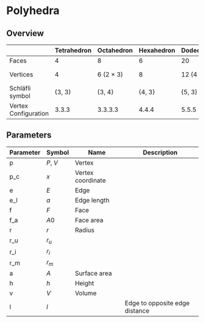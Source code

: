 # Polyhedra


## Overview

|                | Tetrahedron    | Octahedron     | Hexahedron     | Dodecahedron   | Icosahedron    |
|----------------|----------------|----------------|----------------|----------------|----------------|
| Faces          | 4              | 8              | 6              | 20             | 12             |
| Vertices       | 4              | 6 (2 × 3)      | 8              | 12 (4 × 3)     | 20 (8 + 4 × 3) |
| Schläfli symbol | {3, 3}         | {3, 4}         | {4, 3}         | {5, 3}         | {3, 5}         |
| Vertex Configuration | 3.3.3     | 3.3.3.3        | 4.4.4          | 5.5.5          | 3.3.3.3.3      |





## Parameters

| Parameter      | Symbol         | Name           | Description    |
|----------------|----------------|----------------|----------------|
| p              | $P$, $V$       | Vertex         |                |
| p_c            | $x$            | Vertex coordinate        |                |
| e              | $E$            | Edge           |                |
| e_l            | $a$            | Edge length    |                |
| f              | $F$            | Face           |                |
| f_a            | $A0$           | Face area      |                |
| r              | $r$            | Radius         |                |
| r_u            | $r_u$          |          |                |
| r_i            | $r_i$          |          |                |
| r_m            | $r_m$          |          |                |
| a              | $A$            | Surface area   |                |
| h              | $h$            | Height         |                |
| v              | $V$            | Volume         |                |
| l              | $l$            |                | Edge to opposite edge distance   |



